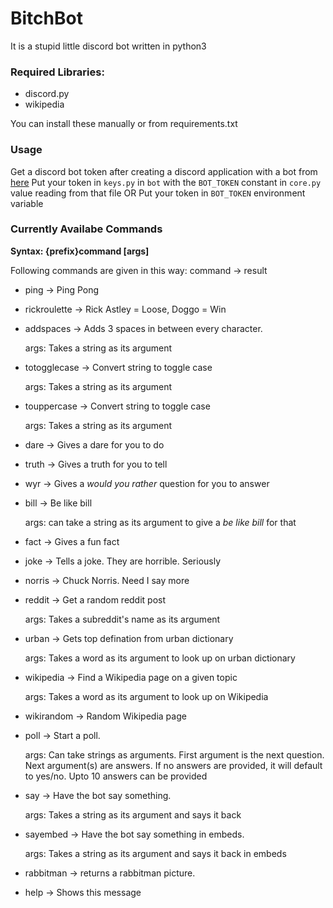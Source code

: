 # BitchBot

It is a stupid little discord bot written in python3

### Required Libraries:

* discord.py
* wikipedia

You can install these manually or from requirements.txt

### Usage

Get a discord bot token after creating a discord application with a bot from [here](https://discordapp.com/developers/applications/)
Put your token in `keys.py` in `bot` with the `BOT_TOKEN` constant in `core.py` value reading from that file OR
Put your token in `BOT_TOKEN` environment variable

### Currently Availabe Commands
**Syntax: {prefix}command [args]**

Following commands are given in this way: command -> result

* ping -> Ping Pong
* rickroulette -> Rick Astley = Loose, Doggo = Win
* addspaces -> Adds 3 spaces in between every character.

    args: Takes a string as its argument
* totogglecase -> Convert string to toggle case

    args: Takes a string as its argument
* touppercase -> Convert string to toggle case

    args: Takes a string as its argument
* dare -> Gives a dare for you to do
* truth -> Gives a truth for you to tell
* wyr -> Gives a *would you rather* question for you to answer
* bill -> Be like bill

    args: can take a string as its argument to give a *be like bill* for that
* fact -> Gives a fun fact
* joke -> Tells a joke. They are horrible. Seriously
* norris -> Chuck Norris. Need I say more
* reddit -> Get a random reddit post

    args: Takes a subreddit's name as its argument
* urban -> Gets top defination from urban dictionary

    args: Takes a word as its argument to look up on urban dictionary
* wikipedia -> Find a Wikipedia page on a given topic

    args: Takes a word as its argument to look up on Wikipedia
* wikirandom -> Random Wikipedia page
* poll -> Start a poll.

    args: Can take strings as arguments. First argument is the next question. Next argument(s) are answers. If no answers are provided, it will default to yes/no. Upto 10 answers can be provided
* say -> Have the bot say something.

    args: Takes a string as its argument and says it back
* sayembed -> Have the bot say something in embeds.

    args: Takes a string as its argument and says it back in embeds
* rabbitman -> returns a rabbitman picture.
* help -> Shows this message
